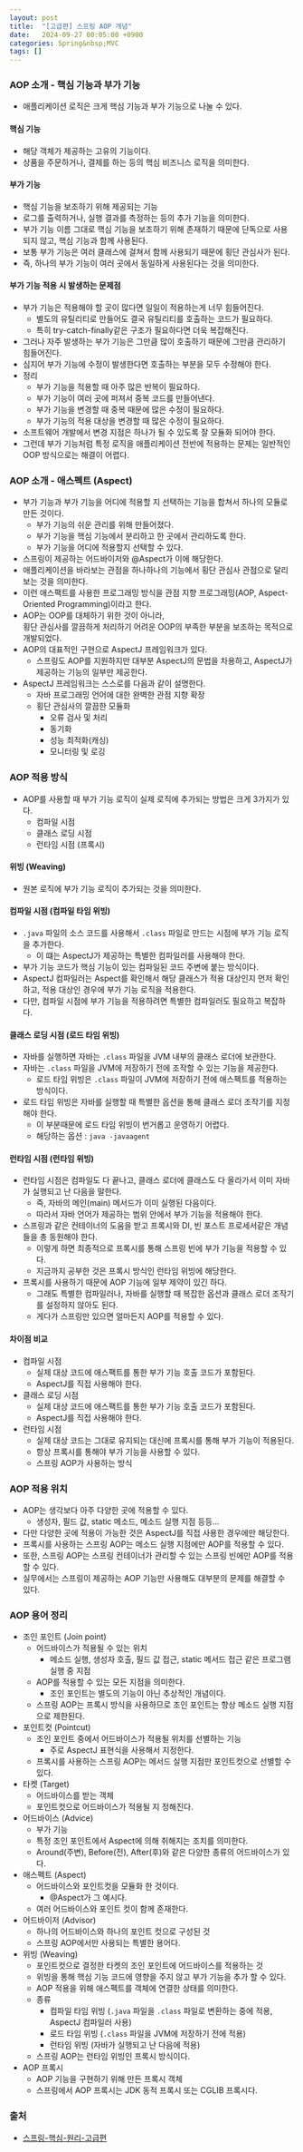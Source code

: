 ```yaml
---
layout: post
title:  "[고급편] 스프링 AOP 개념"
date:   2024-09-27 00:05:00 +0900
categories: Spring&nbsp;MVC
tags: []
---
```


### AOP 소개 - 핵심 기능과 부가 기능

- 애플리케이션 로직은 크게 핵심 기능과 부가 기능으로 나눌 수 있다.

#### 핵심 기능

- 해당 객체가 제공하는 고유의 기능이다.
- 상품을 주문하거나, 결제를 하는 등의 핵심 비즈니스 로직을 의미한다.

#### 부가 기능

- 핵심 기능을 보조하기 위해 제공되는 기능
- 로그를 출력하거나, 실행 결과를 측정하는 등의 추가 기능을 의미한다.
- 부가 기능 이름 그대로 핵심 기능을 보조하기 위해 존재하기 때문에 단독으로 사용되지 않고, 핵심 기능과 함께 사용된다.
- 보통 부가 기능은 여러 클래스에 걸쳐서 함께 사용되기 때문에 횡단 관심사가 된다.
- 즉, 하나의 부가 기능이 여러 곳에서 동일하게 사용된다는 것을 의미한다.

#### 부가 기능 적용 시 발생하는 문제점

- 부가 기능은 적용해야 할 곳이 많다면 일일이 적용하는게 너무 힘들어진다.
    - 별도의 유틸리티로 만들어도 결국 유틸리티를 호출하는 코드가 필요하다.
    - 특히 try-catch-finally같은 구조가 필요하다면 더욱 복잡해진다.
- 그러나 자주 발생하는 부가 기능은 그만큼 많이 호출하기 때문에 그만큼 관리하기 힘들어진다.
- 심지어 부가 기능에 수정이 발생한다면 호출하는 부분을 모두 수정해야 한다.
- 정리
    - 부가 기능을 적용할 때 아주 많은 반복이 필요하다.
    - 부가 기능이 여러 곳에 퍼져서 중복 코드를 만들어낸다.
    - 부가 기능을 변경할 때 중복 때문에 많은 수정이 필요하다.
    - 부가 기능의 적용 대상을 변경할 때 많은 수정이 필요하다.
- 소프트웨어 개발에서 변경 지점은 하나가 될 수 있도록 잘 모듈화 되어야 한다.
- 그런데 부가 기능처럼 특정 로직을 애플리케이션 전반에 적용하는 문제는 일반적인 OOP 방식으로는 해결이 어렵다.

### AOP 소개 - 애스펙트 (Aspect)

- 부가 기능과 부가 기능을 어디에 적용할 지 선택하는 기능을 합쳐서 하나의 모듈로 만든 것이다.
    - 부가 기능의 쉬운 관리를 위해 만들어졌다.
    - 부가 기능을 핵심 기능에서 분리하고 한 곳에서 관리하도록 한다.
    - 부가 기능을 어디에 적용할지 선택할 수 있다.
- 스프링이 제공하는 어드바이저와 @Aspect가 이에 해당한다.
- 애플리케이션을 바라보는 관점을 하나하나의 기능에서 횡단 관심사 관점으로 달리 보는 것을 의미한다.
- 이런 애스팩트를 사용한 프로그래밍 방식을 관점 지향 프로그래밍(AOP, Aspect-Oriented Programming)이라고 한다.
- AOP는 OOP를 대체하기 위한 것이 아니라,  
횡단 관심사를 깔끔하게 처리하기 어려운 OOP의 부족한 부분을 보조하는 목적으로 개발되었다.
- AOP의 대표적인 구현으로 AspectJ 프레임워크가 있다.
    - 스프링도 AOP를 지원하지만 대부분 AspectJ의 문법을 차용하고, AspectJ가 제공하는 기능의 일부만 제공한다.
- AspectJ 프레임워크는 스스로를 다음과 같이 설명한다.
    - 자바 프로그래밍 언어에 대한 완벽한 관점 지향 확장
    - 횡단 관심사의 깔끔한 모듈화
        - 오류 검사 및 처리
        - 동기화
        - 성능 최적화(캐싱)
        - 모니터링 및 로깅

### AOP 적용 방식

- AOP를 사용할 때 부가 기능 로직이 실제 로직에 추가되는 방법은 크게 3가지가 있다.
    - 컴파일 시점
    - 클래스 로딩 시점
    - 런타임 시점 (프록시)

#### 위빙 (Weaving)

- 원본 로직에 부가 기능 로직이 추가되는 것을 의미한다.

#### 컴파일 시점 (컴파일 타임 위빙)

- `.java` 파일의 소스 코드를 사용해서 `.class` 파일로 만드는 시점에 부가 기능 로직을 추가한다.
    - 이 떄는 AspectJ가 제공하는 특별한 컴파일러를 사용해야 한다.
- 부가 기능 코드가 핵심 기능이 있는 컴파일된 코드 주변에 붙는 방식이다.
- AspectJ 컴파일러는 Aspect를 확인해서 해당 클래스가 적용 대상인지 먼저 확인하고, 적용 대상인 경우에 부가 기능 로직을 적용한다.
- 다만, 컴파일 시점에 부가 기능을 적용하려면 특별한 컴파일러도 필요하고 복잡하다.

#### 클래스 로딩 시점 (로드 타임 위빙)

- 자바를 실행하면 자바는 `.class` 파일을 JVM 내부의 클래스 로더에 보관한다.
- 자바는 `.class` 파일을 JVM에 저장하기 전에 조작할 수 있는 기능을 제공한다.
    - 로드 타임 위빙은 `.class` 파일이 JVM에 저장하기 전에 애스펙트를 적용하는 방식이다.
- 로드 타임 위빙은 자바를 실행할 때 특별한 옵션을 통해 클래스 로더 조작기를 지정해야 한다.
    - 이 부분때문에 로드 타임 위빙이 번거롭고 운영하기 어렵다.
    - 해당하는 옵션 : `java -javaagent`

#### 런타임 시점 (런타임 위빙)

- 런타임 시점은 컴파일도 다 끝나고, 클래스 로더에 클래스도 다 올라가서 이미 자바가 실행되고 난 다음을 말한다.
    - 즉, 자바의 메인(main) 메서드가 이미 실행된 다음이다.
    - 따라서 자바 언어가 제공하는 범위 안에서 부가 기능을 적용해야 한다. 
- 스프링과 같은 컨테이너의 도움을 받고 프록시와 DI, 빈 포스트 프로세서같은 개념들을 총 동원해야 한다.
    - 이렇게 하면 최종적으로 프록시를 통해 스프링 빈에 부가 기능을 적용할 수 있다.
    - 지금까지 공부한 것은 프록시 방식인 런타임 위빙에 해당한다.
- 프록시를 사용하기 때문에 AOP 기능에 일부 제약이 있긴 하다.
    - 그래도 특별한 컴파일러나, 자바를 실행할 때 복잡한 옵션과 클래스 로더 조작기를 설정하지 않아도 된다.
    - 게다가 스프링만 있으면 얼마든지 AOP를 적용할 수 있다.

#### 차이점 비교

- 컴파일 시점
    - 실제 대상 코드에 애스팩트를 통한 부가 기능 호출 코드가 포함된다.
    - AspectJ를 직접 사용해야 한다.
- 클래스 로딩 시점
    - 실제 대상 코드에 애스팩트를 통한 부가 기능 호출 코드가 포함된다.
    - AspectJ를 직접 사용해야 한다.
- 런타임 시점
    - 실제 대상 코드는 그대로 유지되는 대신에 프록시를 통해 부가 기능이 적용된다.
    - 항상 프록시를 통해야 부가 기능을 사용할 수 있다.
    - 스프링 AOP가 사용하는 방식

### AOP 적용 위치

- AOP는 생각보다 아주 다양한 곳에 적용할 수 있다.
    - 생성자, 필드 값, static 메소드, 메소드 실행 지점 등등...
- 다만 다양한 곳에 적용이 가능한 것은 AspectJ를 직접 사용한 경우에만 해당한다.
- 프록시를 사용하는 스프링 AOP는 메소드 실행 지점에만 AOP를 적용할 수 있다.
- 또한, 스프링 AOP는 스프링 컨테이너가 관리할 수 있는 스프링 빈에만 AOP를 적용할 수 있다.
- 실무에서는 스프링이 제공하는 AOP 기능만 사용해도 대부분의 문제를 해결할 수 있다.

### AOP 용어 정리

-  조인 포인트 (Join point)
    - 어드바이스가 적용될 수 있는 위치
        - 메소드 실행, 생성자 호출, 필드 값 접근, static 메서드 접근 같은 프로그램 실행 중 지점
    - AOP를 적용할 수 있는 모든 지점을 의미한다.
        - 조인 포인트는 별도의 기능이 아닌 추상적인 개념이다.
    - 스프링 AOP는 프록시 방식을 사용하므로 조인 포인트는 항상 메소드 실행 지점으로 제한된다.
- 포인트컷 (Pointcut)
    - 조인 포인트 중에서 어드바이스가 적용될 위치를 선별하는 기능
        - 주로 AspectJ 표현식을 사용해서 지정한다.
    - 프록시를 사용하는 스프링 AOP는 메서드 실행 지점만 포인트컷으로 선별할 수 있다.
- 타켓 (Target)
    - 어드바이스를 받는 객체
    - 포인트컷으로 어드바이스가 적용될 지 정해진다.
- 어드바이스 (Advice)
    - 부가 기능
    - 특정 조인 포인트에서 Aspect에 의해 취해지는 조치를 의미한다.
   -  Around(주변), Before(전), After(후)와 같은 다양한 종류의 어드바이스가 있다.
- 애스펙트 (Aspect)
    - 어드바이스와 포인트컷을 모듈화 한 것이다.
        - @Aspect가 그 예시다.
    - 여러 어드바이스와 포인트 컷이 함께 존재한다.
- 어드바이저 (Advisor)
    - 하나의 어드바이스와 하나의 포인트 컷으로 구성된 것
    - 스프링 AOP에서만 사용되는 특별한 용어다.
- 위빙 (Weaving)
    - 포인트컷으로 결정한 타켓의 조인 포인트에 어드바이스를 적용하는 것
    - 위빙을 통해 핵심 기능 코드에 영향을 주지 않고 부가 기능을 추가 할 수 있다.
    - AOP 적용을 위해 애스펙트를 객체에 연결한 상태를 의미한다.
    - 종류
        - 컴파일 타임 위빙 (`.java` 파일을 `.class` 파일로 변환하는 중에 적용, AspectJ 컴파일러 사용)
        - 로드 타임 위빙 (`.class` 파일을 JVM에 저장하기 전에 적용)
        - 런타임 위빙 (자바가 실행되고 난 다음에 적용)
    - 스프링 AOP는 런타임 위빙인 프록시 방식이다.
- AOP 프록시
    - AOP 기능을 구현하기 위해 만든 프록시 객체
    - 스프링에서 AOP 프록시는 JDK 동적 프록시 또는 CGLIB 프록시다.

### 출처

- [스프링-핵심-원리-고급편](https://www.inflearn.com/course/%EC%8A%A4%ED%94%84%EB%A7%81-%ED%95%B5%EC%8B%AC-%EC%9B%90%EB%A6%AC-%EA%B3%A0%EA%B8%89%ED%8E%B8)